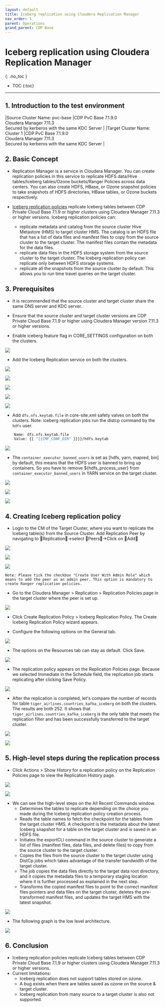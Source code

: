 ```yaml
---
layout: default
title: Iceberg replication using Cloudera Replication Manager
nav_order: 1
parent: Operations
grand_parent: CDP Base
---
```


# Iceberg replication using Cloudera Replication Manager
{: .no_toc }

- TOC
{:toc}

---

## 1. Introduction to the test environment

|Source Cluster Name: pvc-base |CDP PvC Base 7.1.9.0 <br> Cloudera Manager 7.11.3 <br> Secured by kerberos with the same KDC Server |
|Target Cluster Name: Cluster 1 |CDP PvC Base 7.1.9.0 <br> Cloudera Manager 7.11.3 <br> Secured by kerberos with the same KDC Server |

## 2. Basic Concept

- Replication Manager is a service in Cloudera Manager. You can create replication policies in this service to replicate HDFS data/Hive tables/Iceberg tables/Ozone buckets/Ranger Policies across data centers. You can also create HDFS, HBase, or Ozone snapshot policies to take snapshots of HDFS directories, HBase tables, or Ozone buckets respectively.

- [Iceberg replication policies](https://docs.cloudera.com/cdp-private-cloud-base/latest/replication-manager/topics/rm-dc-create-iceberg-replication-policy.html) replicate Iceberg tables between CDP Private Cloud Base 7.1.9 or higher clusters using Cloudera Manager 7.11.3 or higher versions. Iceberg replication policies can:
    - replicate metadata and catalog from the source cluster Hive Metastore (HMS) to target cluster HMS. The catalog is an HDFS file that has a list of data files and manifest files to copy from the source cluster to the target cluster. The manifest files contain the metadata for the data files.
    - replicate data files in the HDFS storage system from the source cluster to the target cluster. The Iceberg replication policy can replicate only between HDFS storage systems. 
    - replicate all the snapshots from the source cluster by default. This allows you to run time travel queries on the target cluster.

## 3. Prerequisites

- It is recommended that the source cluster and target cluster share the same DNS server and KDC server.

- Ensure that the source cluster and target cluster versions are CDP Private Cloud Base 7.1.9 or higher using Cloudera Manager version 7.11.3 or higher versions.

- Enable iceberg feature flag in CORE_SETTINGS configuration on both the clusters.

![](../../assets/images/base/ice2ice007.png)

- Add the Iceberg Replication service on both the clusters.

![](../../assets/images/base/ice2ice001.png)

![](../../assets/images/base/ice2ice002.png)

![](../../assets/images/base/ice2ice003.png)

![](../../assets/images/base/ice2ice004.png)

![](../../assets/images/base/ice2ice005.png)

- Add `dfs.nfs.keytab.file` in core-site.xml safety valves on both the clusters. Note: iceberg replication jobs run the distcp command by the `hdfs` user.
```bash
    Name: dfs.nfs.keytab.file
    Value: {{ "{{CMF_CONF_DIR" }}}}/hdfs.keytab
```

![](../../assets/images/base/ice2ice011.png)

- The `container_executor_banned_users` is set as [hdfs, yarn, mapred, bin] by default, this means that the HDFS user is banned to bring up containers. So you have to remove ${hdfs_process_user} from `container_executor_banned_users` in YARN service on the target cluster.

![](../../assets/images/base/ice2ice013.png)

![](../../assets/images/base/ice2ice014.png)

![](../../assets/images/base/ice2ice015.png)


## 4. Creating Iceberg replication policy

- Login to the CM of the Target Cluster, where you want to replicate the Iceberg table(s) from the Source Cluster. Add Replication Peer by navigating to Replication->select Peers->Click on Add

![](../../assets/images/base/ice2ice006.png)

![](../../assets/images/base/ice2ice008.png)

![](../../assets/images/base/ice2ice009.png)

    Note: Please tick the checkbox "Create User With Admin Role" which means to add the peer as an admin peer. This option is mandatory to create Ranger replication policies.

- Go to the Cloudera Manager > Replication > Replication Policies page in the target cluster where the peer is set up. 

![](../../assets/images/base/ice2ice010.png)

- Click Create Replication Policy > Iceberg Replication Policy. The Create Iceberg Replication Policy wizard appears.

- Configure the following options on the General tab.

![](../../assets/images/base/ice2ice016.png)

- The options on the Resources tab can stay as default. Click Save. 

![](../../assets/images/base/ice2ice017.png)

- The replication policy appears on the Replication Policies page. Because we selected Immediate in the Schedule field, the replication job starts replicating after clicking Save Policy.

![](../../assets/images/base/ice2ice018.png)

- After the replication is completed, let's compare the number of records for table `tiger_airlines.countries_kafka_iceberg` on both the clusters. The results are both 252. It shows that `tiger_airlines.countries_kafka_iceberg` is the only table that meets the replication filter and has been successfully transferred to the target cluster.

![](../../assets/images/base/ice2ice020.png)

![](../../assets/images/base/ice2ice021.png)

## 5. High-level steps during the replication process

- Click Actions > Show History for a replication policy on the Replication Policies page to view the Replication History page.

![](../../assets/images/base/ice2ice022.png)

![](../../assets/images/base/ice2ice023.png)

- We can see the high-level steps on the All Recent Commands window.
    - Determines the tables to replicate depending on the choice you made during the Iceberg replication policy creation process.
    - Reads the table names to fetch the checkpoint for the tables from the target cluster HMS. A checkpoint is the metadata about the latest Iceberg snapshot for a table on the target cluster and is saved in an HDFS file.
    - Initiates the exportCLI command in the source cluster to generate a list of files (manifest files, data files, and delete files) to copy from the source cluster to the target cluster.
    - Copies the files from the source cluster to the target cluster using DistCp jobs which takes advantage of the transfer bandwidth of the target cluster.
    - The job copies the data files directly to the target data root directory, and it copies the metadata files to a temporary staging location where it is further processed as explained in the next step.
    - Transforms the copied manifest files to point to the correct manifest files pointers and data files on the target cluster, deletes the pre-transformed manifest files, and updates the target HMS with the latest snapshot.

![](../../assets/images/base/ice2ice012.png)

- The following graph is the low level architecture.

![](../../assets/images/base/ice2ice019.png)

## 6. Conclusion

- Iceberg replication policies replicate Iceberg tables between CDP Private Cloud Base 7.1.9 or higher clusters using Cloudera Manager 7.11.3 or higher versions.
- Current limitations:
    - Iceberg replication does not support tables stored on ozone.
    - A bug exists when there are tables saved as ozone on the source & target cluster.
    - Iceberg replication from many source to a target cluster is also not supported.

